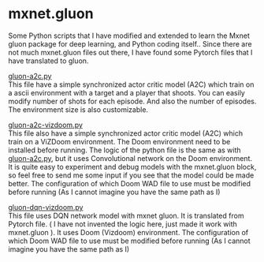 # mxnet.gluon
Some Python scripts that I have modified and extended to learn the Mxnet gluon package for deep learning, and Python coding itself.. Since there are not much mxnet.gluon files out there, I have found some Pytorch files that I have translated to gluon.


[gluon-a2c.py](https://github.com/MHaneferd/mxnet.gluon/blob/master/gluon-a2c-ascii-env/gluon-a2c.py)<br />
This file have a simple synchronized actor critic model (A2C) which train on a ascii environment with a target and a player that shoots. You can easily modify number of shots for each episode. And also the number of episodes. The environment size is also customizable.

[gluon-a2c-vizdoom.py](https://github.com/MHaneferd/mxnet.gluon/blob/master/gluon-a2c-doom-vizdoom/gluon-a2c-vizdoom.py)<br />
This file also have a simple  synchronized actor critic model (A2C) which train on a ViZDoom environment. The Doom environment need to be installed before running. The logic of the python file is the same as with [gluon-a2c.py](https://github.com/MHaneferd/mxnet.gluon/blob/master/gluon-a2c-ascii-env/gluon-a2c.py), but it uses Convolutional network on the Doom environment. It is quite easy to experiment and debug models with the mxnet.gluon block, so feel free to send me some input if you see that the model could be made better.
The configuration of which Doom WAD file to use must be modified before running (As I cannot imagine you have the same path as I)

[gluon-dqn-vizdoom.py](https://github.com/MHaneferd/mxnet.gluon/blob/master/gluon-dqn-doom-vizdoom/gluon-dqn-vizdoom.py)<br />
This file uses DQN network model with mxnet gluon. It is translated from Pytorch file. ( I have not invented the logic here, just made it work with mxnet.gluon ). It uses Doom (Vizdoom) environment. The configuration of which Doom WAD file to use must be modified before running (As I cannot imagine you have the same path as I)

